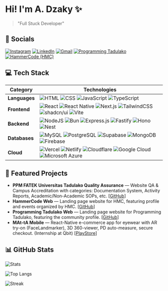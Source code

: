 # Hi! I'm A. Dzaky ✨

> "Full Stuck Developer"

## 🔗 Socials

[![Instagram](https://img.shields.io/badge/Instagram-E4405F?style=flat-square&logo=instagram&logoColor=white)](https://www.instagram.com/adlimdzaky) [![LinkedIn](https://custom-icon-badges.demolab.com/badge/LinkedIn-0A66C2?style=flat-square&logo=linkedin-white&logoColor=fff)](https://www.linkedin.com/in/adlimdzaky) [![Gmail](https://img.shields.io/badge/Gmail-D14836?style=flat-square&logo=gmail&logoColor=white)](mailto:muhadlim17@gmail.com)
[![Programming Tadulako](https://img.shields.io/badge/Programming%20Tadulako-181717?style=flat-square&logo=github&logoColor=white)](https://github.com/Programming-Tadulako/) [![HammerCode (HMC)](<https://img.shields.io/badge/HammerCode%20(HMC)-181717?style=flat-square&logo=github&logoColor=white>)](https://github.com/hammercode-dev)

## 💻 Tech Stack

| **Category**  | **Technologies**                                                                                                                                                                                                                                                                                                                                                                                                                                                                                                                                                                                                                                                                    |
| ------------- | ----------------------------------------------------------------------------------------------------------------------------------------------------------------------------------------------------------------------------------------------------------------------------------------------------------------------------------------------------------------------------------------------------------------------------------------------------------------------------------------------------------------------------------------------------------------------------------------------------------------------------------------------------------------------------------- |
| **Languages** | ![HTML](https://img.shields.io/badge/HTML-E34F26?style=flat-square&logo=html5&logoColor=white) ![CSS](https://img.shields.io/badge/CSS-639?style=flat-square&logo=css&logoColor=fff) ![JavaScript](https://img.shields.io/badge/Javascript-%23323330.svg?style=flat-square&logo=javascript&logoColor=%23F7DF1E) ![TypeScript](https://img.shields.io/badge/Typescript-%233178C6.svg?style=flat-square&logo=typescript&logoColor=white)                                                                                                                                                                                                                                              |
| **Frontend**  | ![React](https://img.shields.io/badge/React-%2320232a.svg?style=flat-square&logo=react&logoColor=%2361DAFB) ![React Native](https://img.shields.io/badge/React_Native-%2320232a.svg?style=flat-square&logo=react&logoColor=%2361DAFB) ![Next.js](https://img.shields.io/badge/Next.js-%23000000.svg?style=flat-square&logo=next.js&logoColor=white) ![TailwindCSS](https://img.shields.io/badge/TailwindCSS-%2338B2AC.svg?style=flat-square&logo=tailwind-css&logoColor=white) ![shadcn/ui](https://img.shields.io/badge/shadcn%2Fui-000?style=flat-square&logo=shadcnui&logoColor=fff) ![Vite](https://img.shields.io/badge/Vite-646CFF?style=flat-square&logo=vite&logoColor=fff) |
| **Backend**   | ![NodeJS](https://img.shields.io/badge/Node.js-6DA55F?style=flat-square&logo=node.js&logoColor=white) ![Bun](https://img.shields.io/badge/Bun-orange?style=flat-square&logo=bun) ![Express.js](https://img.shields.io/badge/Express.js-%23404d59.svg?style=flat-square&logo=express&logoColor=%2361DAFB) ![Fastify](https://img.shields.io/badge/-Fastify-000000?style=flat-square&logo=fastify&logoColor=white) ![Hono](https://img.shields.io/badge/Hono-E36002?style=flat-square&logo=hono&logoColor=fff) ![Nest](https://img.shields.io/badge/Nest.js-%23E0234E.svg?style=flat-square&logo=nestjs&logoColor=white)                                                              |
| **Databases** | ![MySQL](https://img.shields.io/badge/MySQL-4479A1.svg?style=flat-square&logo=mysql&logoColor=white) ![PostgreSQL](https://img.shields.io/badge/PostgreSQL-%23316192?style=flat-square&logo=postgresql&logoColor=white) ![Supabase](https://img.shields.io/badge/Supabase-3ECF8E?style=flat-square&logo=supabase&logoColor=white) ![MongoDB](https://img.shields.io/badge/MongoDB-%234ea94b.svg?style=flat-square&logo=mongodb&logoColor=white) ![Firebase](https://img.shields.io/badge/Firebase-a08021?style=flat-square&logo=firebase&logoColor=ffcd34)                                                                                                                          |
| **Cloud**     | ![Vercel](https://img.shields.io/badge/Vercel-%23000000.svg?style=flat-square&logo=vercel&logoColor=white) ![Netlify](https://img.shields.io/badge/Netlify-%23000000.svg?style=flat-square&logo=netlify&logoColor=#00C7B7) ![Cloudflare](https://img.shields.io/badge/Cloudflare-F38020?style=flat-square&logo=Cloudflare&logoColor=white) ![Google Cloud](https://img.shields.io/badge/Google%20Cloud-%234285F4.svg?style=flat-square&logo=google-cloud&logoColor=white) ![Microsoft Azure](https://custom-icon-badges.demolab.com/badge/Microsoft%20Azure-0089D6?style=flat-square&logo=msazure&logoColor=white)                                                                  |

## 🧩 Featured Projects

- **PPM FATEK Universitas Tadulako Quality Assurance** — Website QA & Campus Accreditation with categories: Documentation System, Activity Reports, Academic/Non-Academic SOPs, etc. [[GitHub](https://github.com/ppm-fatek-untad)]
- **HammerCode Web** — Landing page website for HMC, featuring profile and events organized by HMC. [[GitHub](https://github.com/hammercode-dev)]
- **Programming Tadulako Web** — Landing page website for Programming Tadulako, featuring the community profile. [[GitHub](https://github.com/Programming-Tadulako)]
- **MAt-tA Mobile** — React-Native e-commerce app for eyewear with AR try-on (FaceLandmarker), 3D 360-viewer, PD auto-measure, secure checkout. (Internship at Qbit) [[PlayStore](https://play.google.com/store/apps/details?id=com.matta)]

## 📊 GitHub Stats

![Stats](https://github-readme-stats.vercel.app/api?username=adzaky&hide_title=false&hide_rank=false&show_icons=true&include_all_commits=false&count_private=true&disable_animations=false&theme=dracula&hide_border=false)

![Top Langs](https://github-readme-stats.vercel.app/api/top-langs?username=adzaky&hide_title=false&layout=compact&card_width=320&langs_count=7&theme=dracula&hide_border=false)

![Streak](https://streak-stats.demolab.com?user=adzaky&locale=en&mode=daily&theme=dracula&hide_border=false&border_radius=5)
